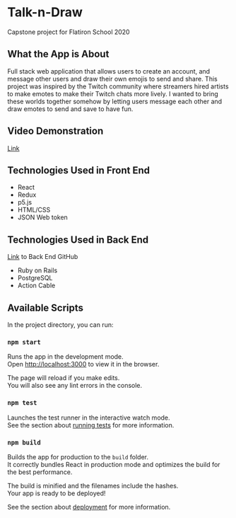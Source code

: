 # Talk-n-Draw

Capstone project for Flatiron School 2020

## What the App is About
Full stack web application that allows users to create an account, and message other users and draw their own emojis to send and share. This project was inspired by the Twitch community where streamers hired artists to make emotes to make their Twitch chats more lively. I wanted to bring these worlds together somehow by letting users message each other and draw emotes to send and save to have fun.

## Video Demonstration
[Link](https://vimeo.com/491938288)

## Technologies Used in Front End
<ul>
<li>React</li>
<li>Redux</li>
<li>p5.js</li>
<li>HTML/CSS</li>
<li>JSON Web token</li>
</ul>

## Technologies Used in Back End
[Link](https://github.com/JABermudez11/talk-n-draw-backend) to Back End GitHub
<ul>
<li>Ruby on Rails</li>
<li>PostgreSQL</li>
<li>Action Cable</li>
</ul>

## Available Scripts

In the project directory, you can run:

### `npm start`

Runs the app in the development mode.<br />
Open [http://localhost:3000](http://localhost:3000) to view it in the browser.

The page will reload if you make edits.<br />
You will also see any lint errors in the console.

### `npm test`

Launches the test runner in the interactive watch mode.<br />
See the section about [running tests](https://facebook.github.io/create-react-app/docs/running-tests) for more information.

### `npm build`

Builds the app for production to the `build` folder.<br />
It correctly bundles React in production mode and optimizes the build for the best performance.

The build is minified and the filenames include the hashes.<br />
Your app is ready to be deployed!

See the section about [deployment](https://facebook.github.io/create-react-app/docs/deployment) for more information.

